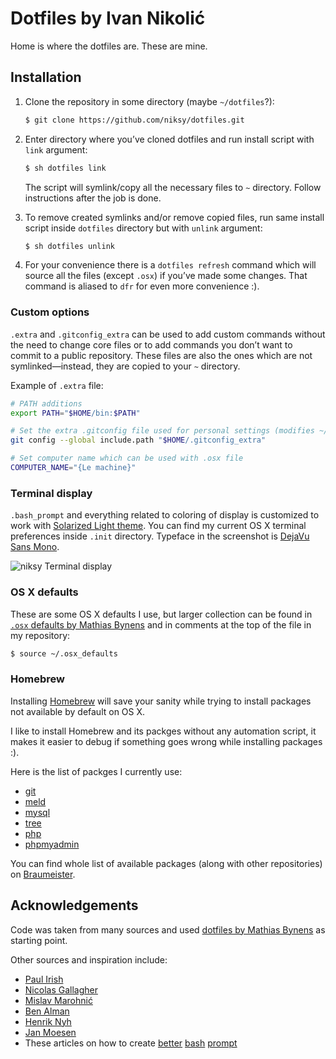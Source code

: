 # Dotfiles by Ivan Nikolić

Home is where the dotfiles are. These are mine.

## Installation

1. Clone the repository in some directory (maybe `~/dotfiles`?):  
	
	```bash
	$ git clone https://github.com/niksy/dotfiles.git
	```

2. Enter directory where you’ve cloned dotfiles and run install script with `link` argument:  
	
	```bash
	$ sh dotfiles link
	``` 

	The script will symlink/copy all the necessary files to `~` directory. Follow instructions after the job is done.

3. To remove created symlinks and/or remove copied files, run same install script inside `dotfiles` directory but with `unlink` argument:

	```bash
	$ sh dotfiles unlink
	```

4. For your convenience there is a `dotfiles refresh` command which will source all the files (except `.osx`) if you’ve made some changes. That command is aliased to `dfr` for even more convenience :).

### Custom options

`.extra` and `.gitconfig_extra` can be used to add custom commands without the need to change core files or to add commands you don’t want to commit to a public repository. These files are also the ones which are not symlinked—instead, they are copied to your `~` directory.  

Example of `.extra` file:

```bash
# PATH additions
export PATH="$HOME/bin:$PATH"

# Set the extra .gitconfig file used for personal settings (modifies ~/.gitconfig)
git config --global include.path "$HOME/.gitconfig_extra"

# Set computer name which can be used with .osx file
COMPUTER_NAME="{Le machine}"
```

### Terminal display

`.bash_prompt` and everything related to coloring of display is customized to work with [Solarized Light theme](https://github.com/altercation/solarized). You can find my current OS X terminal preferences inside `.init` directory. Typeface in the screenshot is [DejaVu Sans Mono](http://dejavu-fonts.org/).

![niksy Terminal display](https://raw.github.com/niksy/dotfiles/master/.init/niksy-ss.png)

### OS X defaults

These are some OS X defaults I use, but larger collection can be found in [`.osx` defaults by Mathias Bynens](https://github.com/mathiasbynens/dotfiles/blob/master/.osx) and in comments at the top of the file in my repository:

```bash
$ source ~/.osx_defaults
```

### Homebrew

Installing [Homebrew](http://mxcl.github.com/homebrew/) will save your sanity while trying to install packages not available by default on OS X.

I like to install Homebrew and its packges without any automation script, it makes it easier to debug if something goes wrong while installing packages :).

Here is the list of packges I currently use:

* [git](http://git-scm.com/)
* [meld](http://meldmerge.org/)
* [mysql](http://dev.mysql.com/doc/refman/5.5/en/)
* [tree](http://mama.indstate.edu/users/ice/tree/)
* [php](http://php.net/)
* [phpmyadmin](http://www.phpmyadmin.net/home_page/index.php)

You can find whole list of available packages (along with other repositories) on [Braumeister](http://braumeister.org/).

## Acknowledgements

Code was taken from many sources and used [dotfiles by Mathias Bynens](https://github.com/mathiasbynens/dotfiles) as starting point.

Other sources and inspiration include:

* [Paul Irish](https://github.com/paulirish/dotfiles)
* [Nicolas Gallagher](https://github.com/necolas/dotfiles)
* [Mislav Marohnić](https://github.com/mislav/dotfiles)
* [Ben Alman](https://github.com/cowboy/dotfiles)
* [Henrik Nyh](https://github.com/henrik/dotfiles)
* [Jan Moesen](https://github.com/janmoesen/tilde)
* These articles on how to create [better](http://lifehacker.com/5840450/add-a-handy-separator-between-commands-in-your-terminal-on-mac-os-x-and-linux) [bash](http://net.tutsplus.com/tutorials/other/how-to-customize-the-command-prompt/) [prompt](http://net.tutsplus.com/tutorials/tools-and-tips/how-to-customize-your-command-prompt/)
